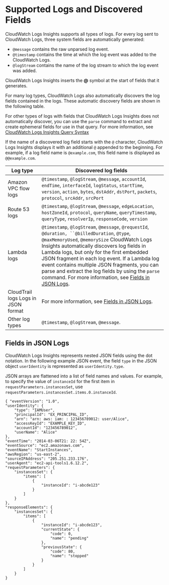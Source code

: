 # Supported Logs and Discovered Fields<a name="CWL_AnalyzeLogData-discoverable-fields"></a>

CloudWatch Logs Insights supports all types of logs\. For every log sent to CloudWatch Logs, three system fields are automatically generated: 
+ `@message` contains the raw unparsed log event\.
+ `@timestamp` contains the time at which the log event was added to the CloudWatch Logs\.
+ `@logStream` contains the name of the log stream to which the log event was added\.

CloudWatch Logs Insights inserts the **@** symbol at the start of fields that it generates\.

For many log types, CloudWatch Logs also automatically discovers the log fields contained in the logs\. These automatic discovery fields are shown in the following table\.

For other types of logs with fields that CloudWatch Logs Insights does not automatically discover, you can use the `parse` command to extract and create ephemeral fields for use in that query\. For more information, see [CloudWatch Logs Insights Query Syntax](CWL_QuerySyntax.md)

If the name of a discovered log field starts with the `@` character, CloudWatch Logs Insights displays it with an additional `@` appended to the beginning\. For example, if a log field name is `@example.com`, this field name is displayed as `@@example.com`\.


| Log type | Discovered log fields | 
| --- | --- | 
|  Amazon VPC flow logs  |  `@timestamp`, `@logStream`, `@message`, `accountId`, `endTime`, `interfaceId`, `logStatus`, `startTime`, `version`, `action`, `bytes`, `dstAddr`, `dstPort`, `packets`, `protocol`, `srcAddr`, `srcPort`  | 
|  Route 53 logs  |  `@timestamp`, `@logStream`, `@message`, `edgeLocation`, `hostZoneId`, `protocol`, `queryName`, `queryTimestamp`, `queryType`, `resolverIp`, `responseCode`, `version`  | 
|  Lambda logs  |  `@timestamp`, `@logStream`, `@message`, `@requestId`, `@duration, ``@billedDuration`, `@type`, `@maxMemoryUsed`, `@memorySize` CloudWatch Logs Insights automatically discovers log fields in Lambda logs, but only for the first embedded JSON fragment in each log event\. If a Lambda log event contains multiple JSON fragments, you can parse and extract the log fields by using the `parse` command\. For more information, see [Fields in JSON Logs](#CWL_AnalyzeLogData-discoverable-JSON-logs)\.  | 
|  CloudTrail logs Logs in JSON format  |  For more information, see [Fields in JSON Logs](#CWL_AnalyzeLogData-discoverable-JSON-logs)\.  | 
|  Other log types  |  `@timestamp`, `@logStream`, `@message`\.  | 

## Fields in JSON Logs<a name="CWL_AnalyzeLogData-discoverable-JSON-logs"></a>

CloudWatch Logs Insights represents nested JSON fields using the dot notation\. In the following example JSON event, the field `type` in the JSON object `userIdentity` is represented as `userIdentity.type`\. 

JSON arrays are flattened into a list of field names and values\. For example, to specify the value of `instanceId` for the first item in `requestParameters.instancesSet`, use `requestParameters.instancesSet.items.0.instanceId`\.

```
{ "eventVersion": "1.0",
"userIdentity": {
    "type": "IAMUser",
    "principalId": "EX_PRINCIPAL_ID",
    "arn": "arn: aws: iam: : 123456789012: user/Alice",
    "accessKeyId": "EXAMPLE_KEY_ID",
    "accountId": "123456789012",
    "userName": "Alice"
},
"eventTime": "2014-03-06T21: 22: 54Z",
"eventSource": "ec2.amazonaws.com",
"eventName": "StartInstances",
"awsRegion": "us-east-2",
"sourceIPAddress": "205.251.233.176",
"userAgent": "ec2-api-tools1.6.12.2",
"requestParameters": {
    "instancesSet": {
        "items": [
            {
                "instanceId": "i-abcde123"
            }
        ]
    }
},
"responseElements": {
    "instancesSet": {
        "items": [
            {
                "instanceId": "i-abcde123",
                "currentState": {
                    "code": 0,
                    "name": "pending"
                },
                "previousState": {
                    "code": 80,
                    "name": "stopped"
                }
            }
        ]
    }
}
```